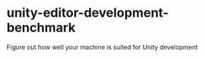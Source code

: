 # unity-editor-development-benchmark
Figure out how well your machine is suited for Unity development
